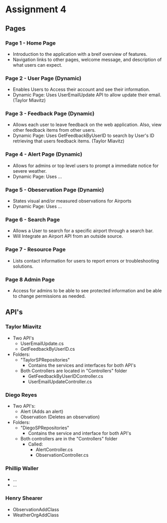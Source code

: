 # **Assignment 4**

## **Pages**

### Page 1 - Home Page
- Introduction to the application with a breif overview of features.
- Navigation links to other pages, welcome message, and description of what users can expect.

### Page 2 - User Page (Dynamic)
-  Enables Users to Access their account and see their information.
-  Dynamic Page: Uses UserEmailUpdate API to allow update their email. (Taylor Miavitz)

### Page 3 - Feedback Page (Dynamic)
-  Allows each user to leave feedback on the web application. Also, view other feedback items from other users.
-  Dynamic Page: Uses GetFeedbackByUserID to search by User's ID retrieving that users feedback items. (Taylor Miavitz)

### Page 4 - Alert Page (Dynamic)
-  Allows for admins or top level users to prompt a immediate notice for severe weather.
-  Dynamic Page: Uses ...

### Page 5 - Obeservation Page (Dynamic)
-  States visual and/or measured observations for Airports
-  Dynamic Page: Uses ...

### Page 6 - Search Page
-  Allows a User to search for a specific airport through a search bar.
-  Will Integrate an Airport API from an outside source.

### Page 7 - Resource Page
-  Lists contact information for users to report errors or troubleshooting solutions.

### Page 8 Admin Page
- Access for admins to be able to see protected information and be able to change permissions as needed.


## **API's**

### Taylor Miavitz
- Two API's
  - UserEmailUpdate.cs
  - GetFeedbackByUserID.cs
- Folders:
  - "TaylorSPRepositories"
    - Contains the services and interfaces for both API's
  - Both Controllers are located in "Controllers" folder
    - GetFeedbackByUserIDController.cs
    - UserEmailUpdateController.cs

### Diego Reyes
- Two API's:
  - Alert (Adds an alert)
  - Observation (Deletes an observation)
- Folders:
  - "DiegoSPRepositories"
    - Contains the service and interface for both API's 
  - Both controllers are in the "Controllers" folder
    - Called:
      - AlertController.cs
      - ObservationController.cs

### Phillip Waller
- ...
- ...

### Henry Shearer
- ObservationAddClass
- WeatherOrgAddClass